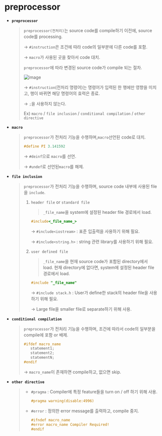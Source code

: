 # preprocessor

* **`preprocessor`**

  > `preprocessor(전처리)`는 source code를 compile하기 이전에, source code를 processing.
  >
  > → `#instruction`은 조건에 따라 code의 일부분에 다른 code를 포함. 
  >
  > → `macro`가 사용된 곳을 찾아서 code 대치.
  >
  > `preprocessor`에 따라 변경된 source code가 compile 되는 절차.
  >
  > ![image](https://user-images.githubusercontent.com/23169707/70042975-233af200-1603-11ea-9e8b-5887c7a45dc4.png)
  >
  > → `#instruction`(전처리 명령어)는 명령어가 입력된 한 행에만 영향을 미치고, 행이 바뀌면 해당 명령어의 효력은 종료.
  >
  > → `;`을 사용하지 않는다.
  >
  > Ex)  `macro` / `file inclusion` / `conditional compilation` / `other directive`

  

* **`macro`**

  > `preprocessor`가 전처리 기능을 수행하며,`macro`선언된 code로 대치.
  >
  > ```c++
  > #define PI 3.141592
  > ```
  >
  > → `#deinf`으로 `macro`를 선언.
  >
  > → `#undef`로 선언된`macro`를 해제.
  
* **`file inclusion`**

  > `preprocessor`가 전처리 기능을 수행하며, source code 내부에 사용된 file을 `include`. 
  >
  > 1. `header file` or `standard file`
  >
  >    > `_file_name`을 system에 설정된 header file 경로에서 load.
  >
  >    ```c++
  >    #include<_file_name_>
  >    ```
  >
  >    → `#include<iostream>` : 표준 입출력을 사용하기 위해 필요.
  >
  >    → `#include<string.h>` : string 관련 library를 사용하기 위해 필요.
  >
  > 2. `user defined file`
  >
  >    > `_file_name`을 현재 source code가 포함된 directory에서 load.
  >    > 현재 directory에 없다면, system에 설정된 header file 경로에서 load.
  >
  >    ```c++
  >    #include "_file_name"
  >    ```
  >
  >    → `#include stack.h` : User가 define한 stack의 header file을 사용하기 위해 필요.
  >
  >    → Large file을 smaller file로 separate하기 위해 사용.

* **`conditional compilation`**

  >`preprocessor`가 전처리 기능을 수행하며, 조건에 따라서 code의 일부분을 compile에 포함 or 배제.
  >
  >```c++
  >#ifdef macro_name
  >    statement1;
  >    statement2;
  >    statementN;
  >#endif
  >```
  >
  >→ `macro_name`이 존재하면 compile하고, 없으면 skip.

* **`other directive`**

  > * `#pragma` : Compiler에 특정 feature들을 turn on / off 하기 위해 사용.
  >
  >   ```c++
  >   #pragma warning(disable:4996)
  >   ```
  >
  > * `#error` : 정의한 error message를 출력하고, compile 중지.
  >
  >   ```c++
  >   #ifndef macro_name
  >   #error macro_name Compiler Required! 
  >   #endif
  >   ```